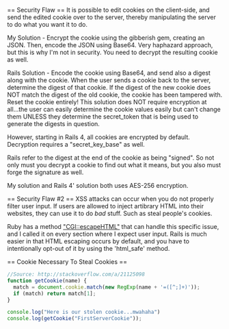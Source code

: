 == Security Flaw ==
It is possible to edit cookies on the client-side, and send the edited cookie over to the server, thereby manipulating the server to do what you want it to do.

My Solution - Encrypt the cookie using the gibberish gem, creating an JSON. Then, encode the JSON using Base64. Very haphazard approach, but this is why I'm not in security. You need to decrypt the resulting cookie as well.

Rails Solution - Encode the cookie using Base64, and send also a digest along with the cookie. When the user sends a cookie back to the server, determine the digest of that cookie. If the digest of the new cookie does NOT match the digest of the old cookie, the cookie has been tampered with. Reset the cookie entirely! This solution does NOT require encryption at all...the user can easily determine the cookie values easily but can't change them UNLESS they determine the secret_token that is being used to generate the digests in question.

However, starting in Rails 4, all cookies are encrypted by default. Decryption requires a "secret_key_base" as well.

Rails refer to the digest at the end of the cookie as being "signed". So not only must you decrypt a cookie to find out what it means, but you also must forge the signature as well.

My solution and Rails 4' solution both uses AES-256 encryption.

== Security Flaw #2 ==
XSS attacks can occur when you do not properly filter user input. If users are allowed to inject artibrary HTML into their websites, they can use it to do *bad* stuff. Such as steal people's cookies.

Ruby has a method ["CGI::escapeHTML"](http://ruby-doc.org/stdlib-2.0.0/libdoc/cgi/rdoc/CGI.html#method-c-escapeHTML) that can handle this specific issue, and I called it on every section where I expect user input. Rails is much easier in that HTML escaping occurs by default, and you have to intentionally opt-out of it by using the 'html_safe' method.


== Cookie Necessary To Steal Cookies ==
```javascript
//Source: http://stackoverflow.com/a/21125098
function getCookie(name) {
  match = document.cookie.match(new RegExp(name + '=([^;]+)'));
  if (match) return match[1];
}

console.log("Here is our stolen cookie...mwahaha")
console.log(getCookie("FirstServerCookie"));
```
